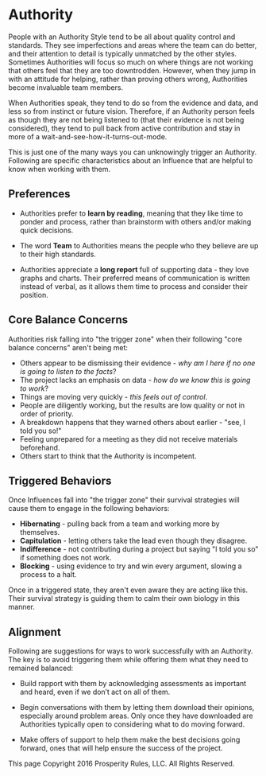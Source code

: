 # Authority

People with an Authority Style tend to be all about quality control and standards. They see imperfections and areas where the team can do better, and their attention to detail is typically unmatched by the other styles. Sometimes Authorities will focus so much on where things are not working that others feel that they are too downtrodden.  However, when they jump in with an attitude for helping, rather than proving others wrong, Authorities become invaluable team members.

When Authorities speak, they tend to do so from the evidence and data, and less so from instinct or future vision.  Therefore, if an Authority person feels as though they are not being listened to (that their evidence is not being considered), they tend to pull back from active contribution and stay in more of a wait-and-see-how-it-turns-out-mode.

This is just one of the many ways you can unknowingly trigger an Authority. Following are specific characteristics about an Influence that are helpful to know when working with them.


## Preferences

* Authorities prefer to **learn by reading**, meaning that they like time to ponder and process, rather than brainstorm with others and/or making quick decisions.

* The word **Team** to Authorities means the people who they believe are up to their high standards.

* Authorities appreciate a **long report** full of supporting data - they love graphs and charts. Their preferred means of communication is written instead of verbal, as it allows them time to process and consider their position.


## Core Balance Concerns

Authorities risk falling into "the trigger zone" when their following "core balance concerns" aren't being met:

* Others appear to be dismissing their evidence - *why am I here if no one is going to listen to the facts*?
* The project lacks an emphasis on data - *how do we know this is going to work*?
* Things are moving very quickly - *this feels out of control*.
* People are diligently working, but the results are low quality or not in order of priority.
* A breakdown happens that they warned others about earlier - "see, I told you so!"
* Feeling unprepared for a meeting as they did not receive materials beforehand.
* Others start to think that the Authority is incompetent.


## Triggered Behaviors

Once Influences fall into "the trigger zone" their survival strategies will cause them to engage in the following behaviors:

* **Hibernating** - pulling back from a team and working more by themselves.
* **Capitulation** - letting others take the lead even though they disagree.
* **Indifference** - not contributing during a project but saying "I told you so" if something does not work.
* **Blocking** - using evidence to try and win every argument, slowing a process to a halt.

Once in a triggered state, they aren't even aware they are acting like this. Their survival strategy is guiding them to calm their own biology in this manner.


## Alignment

Following are suggestions for ways to work successfully with an Authority. The key is to avoid triggering them while offering them what they need to remained balanced:

* Build rapport with them by acknowledging assessments as important and heard, even if we don’t act on all of them.

* Begin conversations with them by letting them download their opinions, especially around problem areas.  Only once they have downloaded are Authorities typically open to considering what to do moving forward.

* Make offers of support to help them make the best decisions going forward, ones that will help ensure the success of the project.

This page Copyright 2016 Prosperity Rules, LLC. All Rights Reserved.